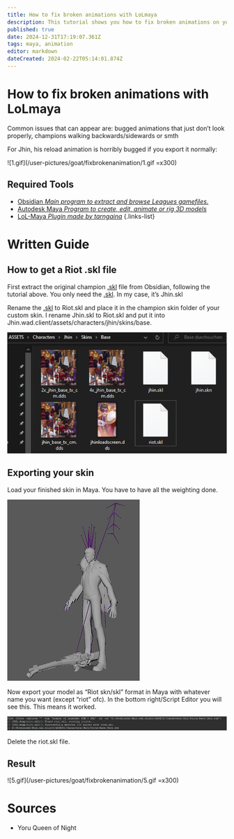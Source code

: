 ```yaml
---
title: How to fix broken animations with LoLmaya
description: This tutorial shows you how to fix broken animations on your model that happen due to animation layering etc.
published: true
date: 2024-12-31T17:19:07.361Z
tags: maya, animation
editor: markdown
dateCreated: 2024-02-22T05:14:01.874Z
---
```


# How to fix broken animations with LoLmaya
Common issues that can appear are: bugged animations that just don’t look properly, champions walking backwards/sidewards or smth

For Jhin, his reload animation is horribly bugged if you export it normally:

![1.gif](/user-pictures/goat/fixbrokenanimation/1.gif =x300)

## Required Tools

-   [Obsidian *Main program to extract and browse Leagues gamefiles.*](/core-guides/tools/obsidian)
-   [Autodesk Maya *Program to create, edit, animate or rig 3D models*](/core-guides/tools/maya)
- [LoL-Maya *Plugin made by tarngaina*](https://github.com/tarngaina/lol_maya)
{.links-list}

# Written Guide

## How to get a Riot .skl file
First extract the original champion <a href="/en/specific-guide/filetypes#skn">.skl</a> file from Obsidian, following the tutorial above. You only need the <a href="/en/specific-guide/filetypes#skn">.skl</a>. In my case, it’s Jhin.skl

Rename the <a href="/en/specific-guide/filetypes#skn">.skl</a> to Riot.skl and place it in the champion skin folder of your custom skin. I rename Jhin.skl to Riot.skl and put it into Jhin.wad.client/assets/characters/jhin/skins/base.

![2.webp](/user-pictures/goat/fixbrokenanimation/2.webp)

## Exporting your skin
Load your finished skin in Maya. You have to have all the weighting done.

![3.webp](/user-pictures/goat/fixbrokenanimation/3.webp)

Now export your model as “Riot skn/skl” format in Maya with whatever name you want (except “riot” ofc).
In the bottom right/Script Editor you will see this. This means it worked.

![4.webp](/user-pictures/goat/fixbrokenanimation/4.webp)

Delete the riot.skl file.

## Result

![5.gif](/user-pictures/goat/fixbrokenanimation/5.gif =x300)

# Sources

- Yoru Queen of Night
